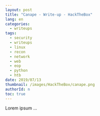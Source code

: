 ```yaml
---
layout: post
title: "Canape - Write-up - HackTheBox"
lang: en
categories:
  - writeups
tags:
  - security
  - writeups
  - linux
  - recon
  - network
  - web
  - eop
  - python
  - htb
date: 2019/07/13
thumbnail: /images/HackTheBox/canape.png
authorId: n
toc: true
---
```

Lorem ipsum ...
